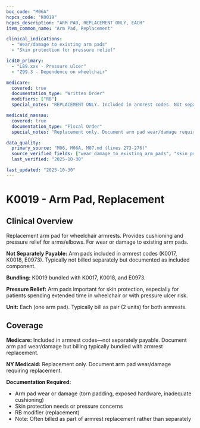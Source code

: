 ```yaml
---
boc_code: "M06A"
hcpcs_code: "K0019"
hcpcs_description: "ARM PAD, REPLACEMENT ONLY, EACH"
item_common_name: "Arm Pad, Replacement"

clinical_indications:
  - "Wear/damage to existing arm pads"
  - "Skin protection for pressure relief"

icd10_primary:
  - "L89.xxx - Pressure ulcer"
  - "Z99.3 - Dependence on wheelchair"

medicare:
  covered: true
  documentation_type: "Written Order"
  modifiers: ["RB"]
  special_notes: "REPLACEMENT ONLY. Included in armrest codes. Not separately payable. Document wear/damage. Bundled with K0017, K0018, E0973."

medicaid_nassau:
  covered: true
  documentation_type: "Fiscal Order"
  special_notes: "Replacement only. Document arm pad wear/damage requiring replacement."

data_quality:
  primary_source: "M06, M06A, M07.md (lines 273-276)"
  source_verified_fields: ["wear_damage_to_existing_arm_pads", "skin_protection_for_pressure_relief", "included_in_armrest_codes", "not_separately_payable", "bundled_with_k0017_k0018_e0973"]
  last_verified: "2025-10-30"

last_updated: "2025-10-30"
---
```


# K0019 - Arm Pad, Replacement

## Clinical Overview

Replacement arm pad for wheelchair armrests. Provides cushioning and pressure relief for arms/elbows. For wear or damage to existing arm pads.

**Not Separately Payable:** Arm pads included in armrest codes (K0017, K0018, E0973). Typically not billed separately but documented as included component.

**Bundling:** K0019 bundled with K0017, K0018, and E0973.

**Pressure Relief:** Arm pads important for skin protection, especially for patients spending extended time in wheelchair or with pressure ulcer risk.

**Unit:** Each (one arm pad). Typically bill as pair (2 units) for both armrests.

## Coverage

**Medicare:** Included in armrest codes—not separately payable. Document arm pad wear/damage but billing typically bundled with armrest replacement.

**NY Medicaid:** Replacement only. Document arm pad wear/damage requiring replacement.

**Documentation Required:**
- Arm pad wear or damage (torn padding, exposed hardware, inadequate cushioning)
- Skin protection needs or pressure concerns
- RB modifier (replacement)
- Note: Often billed as part of armrest replacement rather than separately
